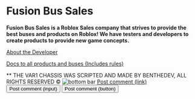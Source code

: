 # Fusion Bus Sales
**Fusion Bus Sales is a Roblox Sales company that strives to provide the best buses and products on Roblox!  We have testers and developers to create products to provide new game concepts.**

[About the Developer](https://ben-thedev.github.io/FusionBusSalesAboutTheDeveloper/)

[Docs to all products and buses (Includes rules)](https://ben-thedev.github.io/fusionbussalesdocs/)


** THE VAR1 CHASSIS WAS SCRIPTED AND MADE BY BENTHEDEV, ALL RIGHTS RESERVED ©
![bottom bar](https://github.com/user-attachments/assets/cfe3dac1-1f38-49ed-ae1e-04bb2127ea2c)
<a href="#" class="button">Post comment (link)</a>
<input class="button" type="submit" value="Post comment (input)">
<button class="button" type="submit">Post comment (button)</button>
